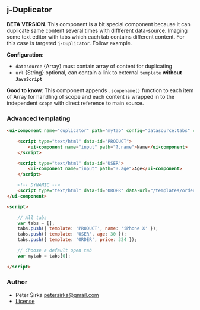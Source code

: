 ## j-Duplicator

__BETA VERSION__. This component is a bit special component because it can duplicate same content several times with diffferent data-source. Imaging some text editor with tabs which each tab contains different content. For this case is targeted `j-Duplicator`. Follow example.

__Configuration__:

- `datasource` {Array} must contain array of content for duplicating
- `url` {String} optional, can contain a link to external `template` __without `JavaScript`__

__Good to know__:
This component appends `.scopename()` function to each item of Array for handling of scope and each content is wrapped in to the independent `scope` with direct reference to main source.

### Advanced templating

```html
<ui-component name="duplicator" path="mytab" config="datasource:tabs" class="invisible">

	<script type="text/html" data-id="PRODUCT">
		<ui-component name="input" path="?.name">Name</ui-component>
	</script>

	<script type="text/html" data-id="USER">
		<ui-component name="input" path="?.age">Age</ui-component>
	</script>

	<!-- DYNAMIC -->
	<script type="text/html" data-id="ORDER" data-url="/templates/orders.html"></script>
</ui-component>

<script>

	// All tabs
	var tabs = [];
	tabs.push({ template: 'PRODUCT', name: 'iPhone X' });
	tabs.push({ template: 'USER', age: 30 });
	tabs.push({ template: 'ORDER', price: 324 });

	// Choose a default open tab
	var mytab = tabs[0];

</script>
```

### Author

- Peter Širka <petersirka@gmail.com>
- [License](https://www.totaljs.com/license/)